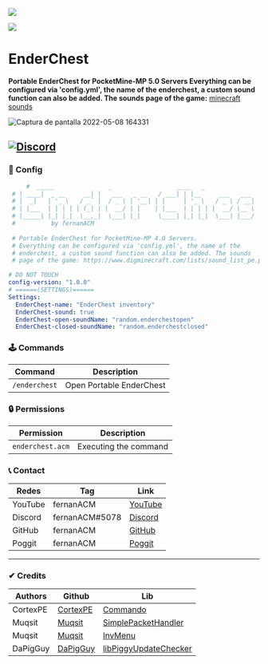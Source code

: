 [![](https://poggit.pmmp.io/shield.state/EnderChest)](https://poggit.pmmp.io/p/EnderChest)

[![](https://poggit.pmmp.io/shield.api/EnderChest)](https://poggit.pmmp.io/p/EnderChest)

# EnderChest
**Portable EnderChest for PocketMine-MP 5.0 Servers Everything can be configured via 'config.yml', the name of the enderchest, a custom sound function can also be added. The sounds page of the game:** [minecraft sounds](https://www.digminecraft.com/lists/sound_list_pe.php)


![Captura de pantalla 2022-05-08 164331](https://user-images.githubusercontent.com/83558341/167317673-138cd3d8-9af8-453a-8929-8f75c7341eca.png)

<a href="https://discord.gg/YyE9XFckqb"><img src="https://img.shields.io/discord/837701868649709568?label=discord&color=7289DA&logo=discord" alt="Discord" /></a>
---

### 💾 Config
```yaml
     #  _____               _                  ____   _                    _   
 # | ____|  _ __     __| |   ___   _ __   / ___| | |__     ___   ___  | |_ 
 # |  _|   | '_ \   / _` |  / _ \ | '__| | |     | '_ \   / _ \ / __| | __|
 # | |___  | | | | | (_| | |  __/ | |    | |___  | | | | |  __/ \__ \ | |_ 
 # |_____| |_| |_|  \__,_|  \___| |_|     \____| |_| |_|  \___| |___/  \__|
 #          by fernanACM
 
 # Portable EnderChest for PocketMine-MP 4.0 Servers.
 # Everything can be configured via 'config.yml', the name of the 
 # enderchest, a custom sound function can also be added. The sounds 
 # page of the game: https://www.digminecraft.com/lists/sound_list_pe.php

# DO NOT TOUCH
config-version: "1.0.0"
# ======(SETTINGS)======
Settings:
  EnderChest-name: "EnderChest inventory"
  EnderChest-sound: true
  EnderChest-open-soundName: "random.enderchestopen"
  EnderChest-closed-soundName: "random.enderchestclosed"
   ```
   
### 🕹 Commands
| Command | Description |
|---------|-------------|
| ```/enderchest``` | Open Portable EnderChest |

### 🔒 Permissions
| Permission | Description |
|---------|-------------|
| ```enderchest.acm``` | Executing the command |

### 📞 Contact
| Redes | Tag | Link |
|-------|-------------|------|
| YouTube | fernanACM | [YouTube](https://www.youtube.com/channel/UC-M5iTrCItYQBg5GMuX5ySw) | 
| Discord | fernanACM#5078 | [Discord](https://discord.gg/YyE9XFckqb) |
| GitHub | fernanACM | [GitHub](https://github.com/fernanACM)
| Poggit | fernanACM | [Poggit](https://poggit.pmmp.io/ci/fernanACM)
****

### ✔ Credits
| Authors | Github | Lib |
|---------|--------|-----|
| CortexPE | [CortexPE](https://github.com/CortexPE) | [Commando](https://github.com/CortexPE/Commando/tree/master/) |
| Muqsit | [Muqsit](https://github.com/Muqsit) | [SimplePacketHandler](https://github.com/Muqsit/SimplePacketHandler) |
| Muqsit | [Muqsit](https://github.com/Muqsit) | [InvMenu](https://github.com/Muqsit/InvMenu) |
| DaPigGuy | [DaPigGuy](https://github.com/DaPigGuy) | [libPiggyUpdateChecker](https://github.com/DaPigGuy/libPiggyUpdateChecker) |
